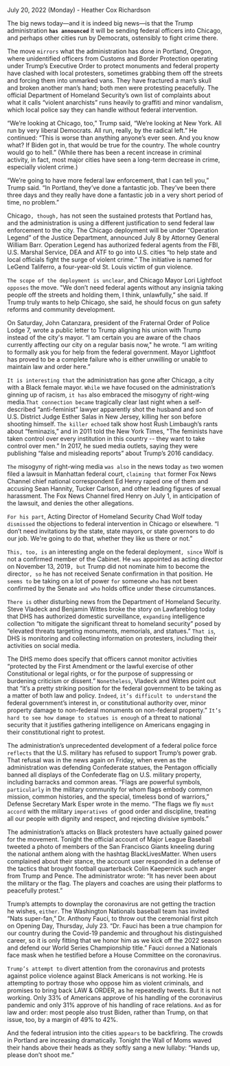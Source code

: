 July 20, 2022 (Monday) - Heather Cox Richardson

The big news today—and it is indeed big news—is that the Trump administration **```has announced```**
 it will be sending federal officers into Chicago, and perhaps other cities run by Democrats, ostensibly to fight crime there.


The move ```mirrors``` what the administration has done in Portland, Oregon, where unidentified officers from Customs and Border Protection operating under Trump’s Executive Order to protect monuments and federal property have clashed with local protesters, sometimes grabbing them off the streets and forcing them into unmarked vans. They have fractured a man’s skull and broken another man’s hand; both men were protesting peacefully. The official Department of Homeland Security’s own list of complaints about what it calls “violent anarchists” runs heavily to graffiti and minor vandalism, which local police say they can handle without federal intervention.


“We’re looking at Chicago, too,” Trump said, “We’re looking at New York. All run by very liberal Democrats. All run, really, by the radical left.” He continued: “This is worse than anything anyone’s ever seen. And you know what? If Biden got in, that would be true for the country. The whole country would go to hell.” (While there has been a recent increase in criminal activity, in fact, most major cities have seen a long-term decrease in crime, especially violent crime.)

“We’re going to have more federal law enforcement, that I can tell you,” Trump said. “In Portland, they’ve done a fantastic job. They’ve been there three days and they really have done a fantastic job in a very short period of time, no problem.”


Chicago```, though,``` has not seen the sustained protests that Portland has, and the administration is using a different justification to send federal law enforcement to the city. The Chicago deployment will be under “Operation Legend” of the Justice Department, announced July 8 by Attorney General William Barr. Operation Legend has authorized federal agents from the FBI, U.S. Marshal Service, DEA and ATF to go into U.S. cities “to help state and local officials fight the surge of violent crime.” The initiative is named for LeGend Taliferro, a four-year-old St. Louis victim of gun violence.

```The scope of the deployment is unclear```, and Chicago Mayor Lori Lightfoot ```opposes``` the move. "We don’t need federal agents without any insignia taking people off the streets and holding them, I think, unlawfully,” she said. If Trump truly wants to help Chicago, she said, he should focus on gun safety reforms and community development.

On Saturday, John Catanzara, president of the Fraternal Order of Police Lodge 7, wrote a public letter to Trump aligning his union with Trump instead of the city's mayor. “I am certain you are aware of the chaos currently affecting our city on a regular basis now," he wrote. “I am writing to formally ask you for help from the federal government. Mayor Lightfoot has proved to be a complete failure who is either unwilling or unable to maintain law and order here.”

```It is interesting that``` the administration has gone after Chicago, a city with a Black female mayor. ```While``` we have focused on the administration’s ginning up of racism, ```it has``` also embraced the misogyny of right-wing media.```That connection became``` tragically clear last night when a self-described “anti-feminist” lawyer apparently shot the husband and son of U.S. District Judge Esther Salas in New Jersey, killing her son before shooting himself. ```The killer echoed``` talk show host Rush Limbaugh’s rants about “feminazis,” and in 2011 told the New York Times, "The feminists have taken control over every institution in this country -- they want to take control over men.” In 2017, he sued media outlets, saying they were publishing “false and misleading reports” about Trump’s 2016 candidacy.

```The``` misogyny of right-wing media ```was also``` in the news today ```as``` two women filed a lawsuit in Manhattan federal court, ```claiming that``` former Fox News Channel chief national correspondent Ed Henry raped one of them and accusing Sean Hannity, Tucker Carlson, and other leading figures of sexual harassment. The Fox News Channel fired Henry on July 1, in anticipation of the lawsuit, and denies the other allegations.

```For his part```, Acting Director of Homeland Security Chad Wolf today ```dismissed``` the objections to federal intervention in Chicago or elsewhere. “I don’t need invitations by the state, state mayors, or state governors to do our job. We're going to do that, whether they like us there or not.”

```This, too, is``` an interesting angle on the federal deployment```, since``` Wolf is not a confirmed member of the Cabinet. He ```was``` appointed as acting director on November 13, 2019```, but``` Trump did not nominate him to become the director```, so``` he has not received Senate confirmation in that position. He ```seems to``` be taking on a lot of power ```for``` someone ```who``` has not been confirmed by the Senate ```and who``` holds office under these circumstances.

```There is``` other disturbing news from the Department of Homeland Security. Steve Vladeck and Benjamin Wittes broke the story on Lawfareblog today that DHS has authorized domestic surveillance, ```expanding``` intelligence collection “to mitigate the significant threat to homeland security” posed by “elevated threats targeting monuments, memorials, and statues.” ```That is```, DHS is monitoring and collecting information on protesters, including their activities on social media.

The DHS memo does specify that officers cannot monitor activities “protected by the First Amendment or the lawful exercise of other Constitutional or legal rights, or for the purpose of suppressing or burdening criticism or dissent.” ```Nonetheless```, Vladeck and Wittes point out that “it’s a pretty striking position for the federal government to be taking as a matter of both law and policy. ```Indeed```, ```it’s difficult to understand``` the federal government’s interest in, or constitutional authority over, minor property damage to non-federal monuments on non-federal property.” ```It’s hard to see how damage to statues is enough``` of a threat to national security that it justifies gathering intelligence on Americans engaging in their constitutional right to protest.

The administration’s unprecedented development of a federal police force ```reflects``` that the U.S. military has refused to support Trump’s power grab. That refusal was in the news again on Friday, when even as the administration was defending Confederate statues, the Pentagon officially banned all displays of the Confederate flag on U.S. military property, including barracks and common areas. “Flags are powerful symbols, ```particularly``` in the military community for whom flags embody common mission, common histories, and the special, timeless bond of warriors,” Defense Secretary Mark Esper wrote in the memo. “The flags we fly ```must accord``` with the military ```imperatives of``` good order and discipline, treating all our people with dignity and respect, and rejecting divisive symbols.”

The administration’s attacks on Black protesters have actually gained power for the movement. Tonight the official account of Major League Baseball tweeted a photo of members of the San Francisco Giants kneeling during the national anthem along with the hashtag BlackLivesMatter. When users complained about their stance, the account user responded in a defense of the tactics that brought football quarterback Colin Kaepernick such anger from Trump and Pence. The administrator wrote: “It has never been about the military or the flag. The players and coaches are using their platforms to peacefully protest.”

Trump’s attempts to downplay the coronavirus are not getting the traction he wishes, ```either```. The Washington Nationals baseball team has invited “Nats super-fan,” Dr. Anthony Fauci, to throw out the ceremonial first pitch on Opening Day, Thursday, July 23. “Dr. Fauci has been a true champion for our country during the Covid-19 pandemic and throughout his distinguished career, so it is only fitting that we honor him as we kick off the 2022 season and defend our World Series Championship title.” Fauci ```donned``` a Nationals face mask when he testified before a House Committee on the coronavirus.

```Trump’s attempt to``` divert attention from the coronavirus and protests against police violence against Black Americans is not working. He is attempting to portray those who oppose him as violent criminals, and promises to bring back LAW & ORDER, as he repeatedly tweets. But it is not working. Only 33% of Americans approve of his handling of the coronavirus pandemic and only 31% approve of his handling of race relations. ```And``` as for law and order: most people also trust Biden, rather than Trump, on that issue, too, by a margin of 49% to 42%.

And the federal intrusion into the cities ```appears``` to be backfiring. The crowds in Portland are increasing dramatically. Tonight the Wall of Moms waved their hands above their heads as they softly sang a new lullaby: “Hands up, please don’t shoot me.”